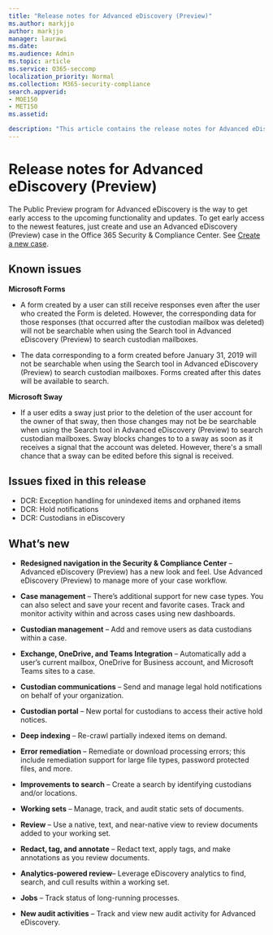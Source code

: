 ```yaml
---
title: "Release notes for Advanced eDiscovery (Preview)"
ms.author: markjjo
author: markjjo
manager: laurawi
ms.date: 
ms.audience: Admin
ms.topic: article
ms.service: O365-seccomp
localization_priority: Normal
ms.collection: M365-security-compliance 
search.appverid: 
- MOE150
- MET150
ms.assetid: 

description: "This article contains the release notes for Advanced eDiscovery (Preview)."
---
```


# Release notes for Advanced eDiscovery (Preview)

The Public Preview program for Advanced eDiscovery is the way to get early access to the upcoming functionality and updates. To get early access to the newest features, just create and use an Advanced eDiscovery (Preview) case in the Office 365 Security & Compliance Center. See [Create a new case](create-new-ediscovery-case.md).

## Known issues

**Microsoft Forms**

- A form created by a user can still receive responses even after the user who created the Form is deleted. However, the corresponding data for those responses (that occurred after the custodian mailbox was deleted) will not be searchable when using the Search tool in Advanced eDiscovery (Preview) to search custodian mailboxes.

- The data corresponding to a form created before January 31, 2019 will not be searchable when using the Search tool in Advanced eDiscovery (Preview) to search custodian mailboxes. Forms created after this dates will be available to search.
 
**Microsoft Sway**

- If a user edits a sway just prior to the deletion of the user account for the owner of that sway, then those changes may not be be searchable when using the Search tool in Advanced eDiscovery (Preview) to search custodian mailboxes. Sway blocks changes to to a sway as soon as it receives a signal that the account was deleted. However, there's a small chance that a sway can be edited before this signal is received.

## Issues fixed in this release

- DCR: Exception handling for unindexed items and orphaned items
- DCR: Hold notifications
- DCR: Custodians in eDiscovery

## What’s new

- **Redesigned navigation in the Security & Compliance Center** – Advanced eDiscovery (Preview) has a new look and feel. Use Advanced eDiscovery (Preview) to manage more of your case workflow.

- **Case management** – There’s additional support for new case types. You can also select and save your recent and favorite cases. Track and monitor activity within and across cases using new dashboards.

- **Custodian management** – Add and remove users as data custodians within a case.

- **Exchange, OneDrive, and Teams Integration** – Automatically add a user’s current mailbox, OneDrive for Business account, and Microsoft Teams sites to a case. 

- **Custodian communications** – Send and manage legal hold notifications on behalf of your organization.

- **Custodian portal** – New portal for custodians to access their active hold notices.

- **Deep indexing** – Re-crawl partially indexed items on demand.

- **Error remediation** – Remediate or download processing errors; this include remediation support for large file types, password protected files, and more. 

- **Improvements to search** – Create a search by identifying custodians and/or locations.

- **Working sets** – Manage, track, and audit static sets of documents.

- **Review** – Use a native, text, and near-native view to review documents added to your working set.

- **Redact, tag, and annotate** – Redact text, apply tags, and make annotations as you review documents.
  
- **Analytics-powered review**– Leverage eDiscovery analytics to find, search, and cull results within a working set.

- **Jobs** – Track status of long-running processes.

- **New audit activities** – Track and view new audit activity for Advanced eDiscovery.
